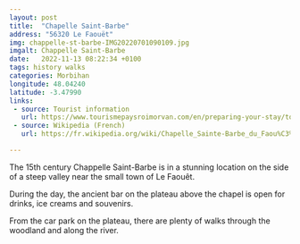 ```yaml
---
layout: post
title:  "Chapelle Saint-Barbe"
address: "56320 Le Faouët"
img: chappelle-st-barbe-IMG20220701090109.jpg
imgalt: Chappelle Saint-Barbe
date:   2022-11-13 08:22:34 +0100
tags: history walks
categories: Morbihan
longitude: 48.04240
latitude: -3.47990
links:
 - source: Tourist information
   url: https://www.tourismepaysroimorvan.com/en/preparing-your-stay/to-see-and-do/religious-heritage/chapels/chapelle-sainte-barbe-988660
 - source: Wikipedia (French)
   url: https://fr.wikipedia.org/wiki/Chapelle_Sainte-Barbe_du_Faou%C3%ABt

---
```

The 15th century Chappelle Saint-Barbe is in a stunning location on the side of a steep valley near the small town of Le Faouêt.

During the day, the ancient bar on the plateau above the chapel is open for drinks, ice creams and souvenirs.

From the car park on the plateau, there are plenty of walks through the woodland and along the river.
